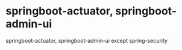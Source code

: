 # springboot-actuator, springboot-admin-ui
springboot-actuator, springboot-admin-ui except spring-security
